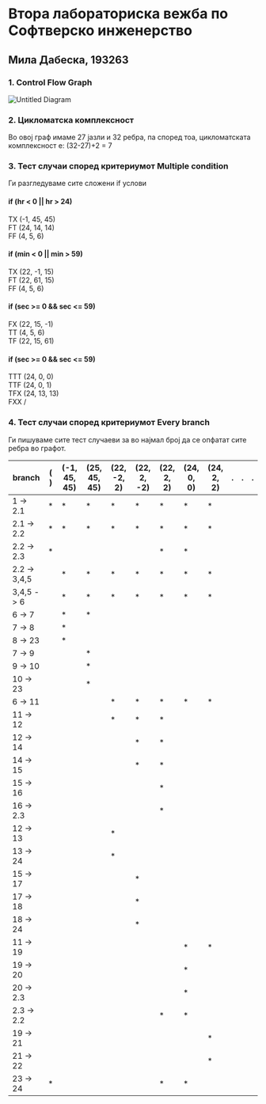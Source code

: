 # Втора лабораториска вежба по Софтверско инженерство

## Мила Дабеска, 193263

### 1. Control Flow Graph



![Untitled Diagram](https://user-images.githubusercontent.com/80597973/120086937-e5c60080-c0e3-11eb-8b6b-53f04f464771.png)

### 2. Цикломатска комплексност
Во овој граф имаме 27 јазли и 32 ребра, па според тоа, цикломатската комплексност е: (32-27)+2 = 7

### 3. Тест случаи според критериумот Multiple condition
Ги разгледуваме сите сложени if услови

#### if (hr < 0 || hr > 24)
TX  (-1, 45, 45)\
FT  (24, 14, 14)\
FF  (4, 5, 6)
#### if (min < 0 || min > 59)
TX  (22, -1, 15)\
FT  (22, 61, 15)\
FF  (4, 5, 6)
#### if (sec >= 0 && sec <= 59)
FX  (22, 15, -1)\
TT  (4, 5, 6)\
TF  (22, 15, 61)
#### if (sec >= 0 && sec <= 59)
TTT (24, 0, 0)\
TTF (24, 0, 1)\
TFX (24, 13, 13)\
FXX /

### 4. Тест случаи според критериумот Every branch
Ги пишуваме сите тест случаеви за во најмал број да се опфатат сите ребра во графот.

branch | ( ) | (-1, 45, 45) | (25, 45, 45) | (22, -2, 2) | (22, 2, -2) | (22, 2, 2) | (24, 0, 0) | (24, 2, 2) | . | .| .
--- | --- | --- | --- |--- |--- |--- |--- |--- |--- |--- |---
1 -> 2.1 | * | * | * | * | * | * | * | * |  |  | 
2.1 -> 2.2 | * | * | * | * | * | * | * | * |  |  | 
2.2 -> 2.3 | * |  |  |  |  | * | * |  |  |  | 
2.2 -> 3,4,5 |  | * | * | * | * | * | * | * |  |  | 
3,4,5 -> 6 |  | * | * | * | * | * | * | * |  |  | 
6 -> 7 |  | * | * |  |  |  |  |  |  |  | 
7 -> 8 |  | * |  |  |  |  |  |  |  |  | 
8 -> 23 |  | * |  |  |  |  |  |  |  |  | 
7 -> 9 |  |  | * |  |  |  |  |  |  |  | 
9 -> 10 |  |  | * |  |  |  |  |  |  |  | 
10 -> 23 |  |  | * |  |  |  |  |  |  |  | 
6 -> 11 |  |  |  | * | * | * | * | * |  |  | 
11 -> 12 |  |  |  | * | * | * |  |  |  |  | 
12 -> 14 |  |  |  |  | * | * |  |  |  |  | 
14 -> 15 |  |  |  |  | * | * |  |  |  |  | 
15 -> 16 |  |  |  |  |  | * |  |  |  |  | 
16 -> 2.3 |  |  |  |  |  | * |  |  |  |  | 
12 -> 13 |  |  |  | * |  |  |  |  |  |  | 
13 -> 24 |  |  |  | * |  |  |  |  |  |  | 
15 -> 17 |  |  |  |  | * |  |  |  |  |  | 
17 -> 18 |  |  |  |  | * |  |  |  |  |  | 
18 -> 24 |  |  |  |  | * |  |  |  |  |  |
11 -> 19 |  |  |  |  |  |  | * | * |  |  | 
19 -> 20 |  |  |  |  |  |  | * |  |  |  | 
20 -> 2.3 |  |  |  |  |  |  | * |  |  |  | 
2.3 -> 2.2 |  |  |  |  |  | * | * |  |  |  | 
19 -> 21 |  |  |  |  |  |  |  | * |  |  | 
21 -> 22 |  |  |  |  |  |  |  | * |  |  | 
23 -> 24 | * |  |  |  |  | * | * |  |  |  | 

